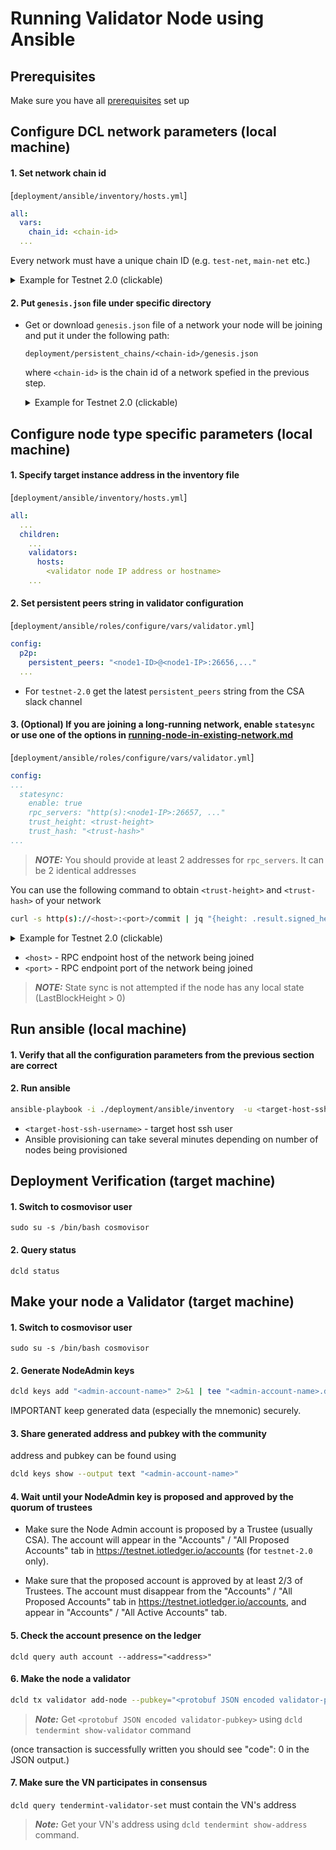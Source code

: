 # Running Validator Node using Ansible
## Prerequisites
Make sure you have all [prerequisites](./prerequisites.md) set up

## Configure DCL network parameters (local machine)
#### 1. Set network chain id
[`deployment/ansible/inventory/hosts.yml`]
```yaml
all:
  vars:
    chain_id: <chain-id>
  ...
```
Every network must have a unique chain ID (e.g. `test-net`, `main-net` etc.)

<details>
<summary>Example for Testnet 2.0 (clickable) </summary>

```yaml
all:
  vars:
    chain_id: testnet-2.0
  ...
```
</details>

#### 2. Put `genesis.json` file under specific directory
- Get or download `genesis.json` file of a network your node will be joining and put it under the following path:
  ```text
  deployment/persistent_chains/<chain-id>/genesis.json
  ```
  where `<chain-id>` is the chain id of a network spefied in the previous step.

  <details>
  <summary>Example for Testnet 2.0 (clickable) </summary>

  For `testnet-2.0` the genesis file is already in place. So you don't need to do anything!
  ```text
  deployment/persistent_chains/testnet-2.0/genesis.json
  ```
  </details>
## Configure node type specific parameters (local machine)
#### 1. Specify target instance address in the inventory file
[`deployment/ansible/inventory/hosts.yml`]
```yaml
all:
  ...
  children:
    ...
    validators:
      hosts:
        <validator node IP address or hostname>
    ...
```

#### 2. Set persistent peers string in validator configuration
[`deployment/ansible/roles/configure/vars/validator.yml`]
```yaml
config:
  p2p:
    persistent_peers: "<node1-ID>@<node1-IP>:26656,..."
  ...
```

- For `testnet-2.0` get the latest `persistent_peers` string from the CSA slack channel

#### 3. (Optional) If you are joining a long-running network, enable `statesync` or use one of the options in [running-node-in-existing-network.md](../advanced/running-node-in-existing-network.md)
[`deployment/ansible/roles/configure/vars/validator.yml`]

```yaml
config:
...
  statesync:
    enable: true
    rpc_servers: "http(s):<node1-IP>:26657, ..."
    trust_height: <trust-height>
    trust_hash: "<trust-hash>"
...
```
</details>

> **_NOTE:_**  You should provide at least 2 addresses for `rpc_servers`. It can be 2 identical addresses

You can use the following command to obtain `<trust-height>` and `<trust-hash>` of your network

```bash
curl -s http(s)://<host>:<port>/commit | jq "{height: .result.signed_header.header.height, hash: .result.signed_header.commit.block_id.hash}"
```
<details>
<summary>Example for Testnet 2.0 (clickable) </summary>

```bash
curl -s https://on.test-net.dcl.csa-iot.org:26657/commit | jq "{height: .result.signed_header.header.height, hash: .result.signed_header.commit.block_id.hash}"
```
</details>

- `<host>` - RPC endpoint host of the network being joined
- `<port>` - RPC endpoint port of the network being joined

> **_NOTE:_** State sync is not attempted if the node has any local state (LastBlockHeight > 0)

## Run ansible (local machine)
#### 1. Verify that all the configuration parameters from the previous section are correct
#### 2. Run ansible
```bash
ansible-playbook -i ./deployment/ansible/inventory  -u <target-host-ssh-user> ./deployment/ansible/deploy.yml
```
- `<target-host-ssh-username>` - target host ssh user
- Ansible provisioning can take several minutes depending on number of nodes being provisioned

## Deployment Verification (target machine)
#### 1. Switch to cosmovisor user
```
sudo su -s /bin/bash cosmovisor
```

#### 2. Query status
```
dcld status
```

## Make your node a Validator (target machine)

#### 1. Switch to cosmovisor user
```
sudo su -s /bin/bash cosmovisor
```

#### 2. Generate NodeAdmin keys

```bash
dcld keys add "<admin-account-name>" 2>&1 | tee "<admin-account-name>.dclkey.data"
```

IMPORTANT keep generated data (especially the mnemonic) securely.

#### 3. Share generated address and pubkey with the community

address and pubkey can be found using

```bash
dcld keys show --output text "<admin-account-name>"
```

#### 4. Wait until your NodeAdmin key is proposed and approved by the quorum of trustees

- Make sure the Node Admin account is proposed by a Trustee (usually CSA). The account will appear in the "Accounts" / "All Proposed Accounts" tab in https://testnet.iotledger.io/accounts (for `testnet-2.0` only).

- Make sure that the proposed account is approved by at least 2/3 of Trustees. The account must disappear from the "Accounts" / "All Proposed Accounts" tab in https://testnet.iotledger.io/accounts, and appear in  "Accounts" / "All Active Accounts" tab.

#### 5. Check the account presence on the ledger
`dcld query auth account --address="<address>"`


#### 6. Make the node a validator

```bash
dcld tx validator add-node --pubkey="<protobuf JSON encoded validator-pubkey>" --moniker="<node-name>" --from="<admin-account-name>"
```

> **_Note:_** Get `<protobuf JSON encoded validator-pubkey>` using `dcld tendermint show-validator` command

(once transaction is successfully written you should see "code": 0 in the JSON output.)

#### 7. Make sure the VN participates in consensus
`dcld query tendermint-validator-set` must contain the VN's address

>**_Note:_** Get your VN's address using `dcld tendermint show-address` command.